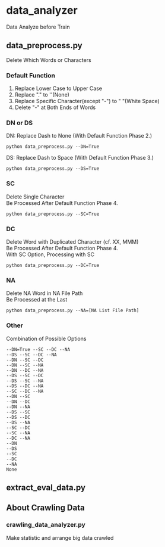 # data_analyzer
Data Analyze before Train

## data_preprocess.py
Delete Which Words or Characters

### Default Function
1. Replace Lower Case to Upper Case
2. Replace "." to ''(None)
3. Replace Specific Character(except "-") to " "(White Space)
4. Delete "-" at Both Ends of Words

### DN or DS
DN: Replace Dash to None (With Default Function Phase 2.)
```commandline
python data_preprocess.py --DN=True
```
DS: Replace Dash to Space (With Default Function Phase 3.)
```commandline
python data_preprocess.py --DS=True
```

### SC
Delete Single Character\
Be Processed After Default Function Phase 4.
```commandline
python data_preprocess.py --SC=True
```

### DC
Delete Word with Duplicated Character (cf. XX, MMM)\
Be Processed After Default Function Phase 4.\
With SC Option, Processing with SC
```commandline
python data_preprocess.py --DC=True
```

### NA
Delete NA Word in NA File Path\
Be Processed at the Last
```commandline
python data_preprocess.py --NA=[NA List File Path]
```

### Other
Combination of Possible Options
```commandline
--DN=True --SC --DC --NA
--DS --SC --DC --NA
--DN --SC --DC
--DN --SC --NA
--DN --DC --NA
--DS --SC --DC
--DS --SC --NA
--DS --DC --NA
--SC --DC --NA
--DN --SC
--DN --DC
--DN --NA
--DS --SC
--DS --DC
--DS --NA
--SC --DC
--SC --NA
--DC --NA
--DN
--DS
--SC
--DC
--NA
None
```

## extract_eval_data.py


## About Crawling Data

### crawling_data_analyzer.py
Make statistic and arrange big data crawled